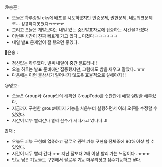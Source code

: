 😢승훈 :
- 오늘은 하루종일 eks에 배포를 시도하였지만 인증문제, 권한문제, 네트워크문제로... 성공하지못했다ㅠㅠㅠㅠ
- 그리고 오늘은 개발보다는 내일 있는 중간발표자료에 집중하는 시간을 가졌다
- 이번주 시간이 진짜 빠르게 가고 있다... 미쳤다ㅋㅋㅋㅋㅋㅋ
- 내일 발표 문제없이 잘 됬으면 좋겠다.

🤪은송 :  
- 정신없는 하루였다. 벌써 내일이 중간 발표라니!!
- 오늘 하루는 발표 준비에만 집중했지만, 그럼에도 밤을 새우고 말았다.. ㅠㅠ
- 다음에는 이런 불상사가 일어나지 않도록 효율적으로 일해야지 !!


😢명호 :  
- 오늘은 Group과 Group안의 계획인 GroupTodo를 연관관계 매핑 설정을 해주었다.
- 지금까지 구현한 group페이지 기능을 처음부터 실행하면서 여러 오류를 수정할 수 있었다.
- 시간이 너무 빨리간다 벌써 한주가 지나가고 있다니..!!


민재 :
- 오늘도 기능 구현에 열중하고 팔로우 관련 기능 구현을 전체중에 90% 이상 할 수 있었다.
- 시간이 너무 빨리 간다 ㅠㅠ 지난 달보다 2배 이상 빨리 가는 느낌이다.. ㅠㅠㅠ 
- 언능 남은 기능들도 구현해서 팔로우 기능 마무리짓고 점수기능하고 싶다.

